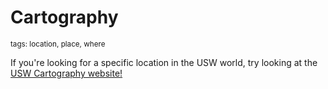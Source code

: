 # Cartography
<sup>tags: location, place, where</sup>

If you're looking for a specific location in the USW world, try looking at the
[USW Cartography website!](https://sites.google.com/view/usw-cartography/home)
